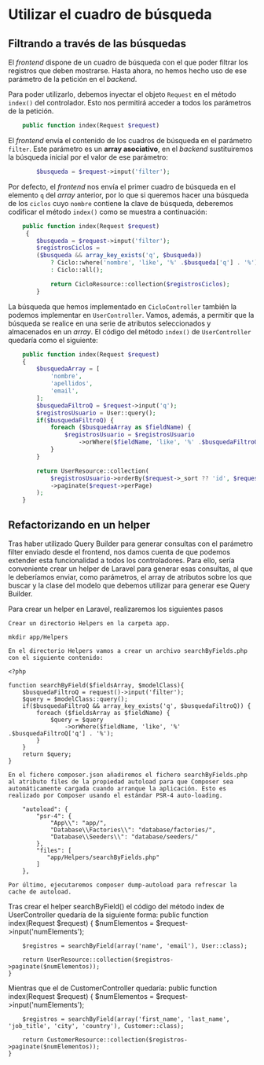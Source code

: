 # Utilizar el cuadro de búsqueda

## Filtrando a través de las búsquedas

El _frontend_ dispone de un cuadro de búsqueda con el que poder filtrar los registros que deben mostrarse. Hasta ahora, no hemos hecho uso de ese parámetro de la petición en el _backend_.

Para poder utilizarlo, debemos inyectar el objeto `Request` en el método `index()` del controlador. Esto nos permitirá acceder a todos los parámetros de la petición.

```php
    public function index(Request $request)
```

El _frontend_ envía el contenido de los cuadros de búsqueda en el parámetro `filter`. Este parámetro es un **array asociativo**, en el _backend_ sustituiremos la búsqueda inicial por el valor de ese parámetro:

```php
        $busqueda = $request->input('filter');
```

Por defecto, el _frontend_ nos envía el primer cuadro de búsqueda en el elemento `q` del _array_ anterior, por lo que si queremos hacer una búsqueda de los `ciclos` cuyo `nombre` contiene la clave de búsqueda, deberemos codificar el método `index()` como se muestra a continuación:

```php
    public function index(Request $request)
     {
        $busqueda = $request->input('filter');
        $registrosCiclos =
        ($busqueda && array_key_exists('q', $busqueda))
            ? Ciclo::where('nombre', 'like', '%' .$busqueda['q'] . '%')->get()
            : Ciclo::all();

            return CicloResource::collection($registrosCiclos);
        }
```

La búsqueda que hemos implementado en `CicloController` también la podemos implementar en `UserController`. Vamos, además, a permitir que la búsqueda se realice en una serie de atributos seleccionados y almacenados en un _array_. El código del método `index()` de `UserController` quedaría como el siguiente:

```php
    public function index(Request $request)
    {
        $busquedaArray = [
            'nombre',
            'apellidos',
            'email',
        ];
        $busquedaFiltroQ = $request->input('q');
        $registrosUsuario = User::query();
        if($busquedaFiltroQ) {
            foreach ($busquedaArray as $fieldName) {
                $registrosUsuario = $registrosUsuario
                    ->orWhere($fieldName, 'like', '%' .$busquedaFiltroQ . '%');
            }
        }

        return UserResource::collection(
            $registrosUsuario->orderBy($request->_sort ?? 'id', $request->_order ?? 'asc')
            ->paginate($request->perPage)
        );
    }
```

## Refactorizando en un helper

Tras haber utilizado Query Builder para generar consultas con el parámetro filter enviado desde el frontend, nos damos cuenta de que podemos extender esta funcionalidad a todos los controladores. Para ello, sería conveniente crear un helper de Laravel para generar esas consultas, al que le deberíamos enviar, como parámetros, el array de atributos sobre los que buscar y la clase del modelo que debemos utilizar para generar ese Query Builder.

Para crear un helper en Laravel, realizaremos los siguientes pasos

    Crear un directorio Helpers en la carpeta app.

    mkdir app/Helpers

    En el directorio Helpers vamos a crear un archivo searchByFields.php con el siguiente contenido:

    <?php

    function searchByField($fieldsArray, $modelClass){
        $busquedaFiltroQ = request()->input('filter');
        $query = $modelClass::query();
        if($busquedaFiltroQ && array_key_exists('q', $busquedaFiltroQ)) {
            foreach ($fieldsArray as $fieldName) {
                $query = $query
                    ->orWhere($fieldName, 'like', '%' .$busquedaFiltroQ['q'] . '%');
            }
        }
        return $query;
    }

    En el fichero composer.json añadiremos el fichero searchByFields.php al atributo files de la propiedad autoload para que Composer sea automáticamente cargada cuando arranque la aplicación. Esto es realizado por Composer usando el estándar PSR-4 auto-loading.

        "autoload": {
            "psr-4": {
                "App\\": "app/",
                "Database\\Factories\\": "database/factories/",
                "Database\\Seeders\\": "database/seeders/"
            },
            "files": [
               "app/Helpers/searchByFields.php"
            ]
        },

    Por último, ejecutaremos composer dump-autoload para refrescar la cache de autoload.

Tras crear el helper searchByField() el código del método index de UserController quedaría de la siguiente forma:
    public function index(Request $request)
    {
        $numElementos = $request->input('numElements');

        $registros = searchByField(array('name', 'email'), User::class);

        return UserResource::collection($registros->paginate($numElementos));
    }

Mientras que el de CustomerController quedaría:
    public function index(Request $request)
    {
        $numElementos = $request->input('numElements');

        $registros = searchByField(array('first_name', 'last_name', 'job_title', 'city', 'country'), Customer::class);

        return CustomerResource::collection($registros->paginate($numElementos));
    }
